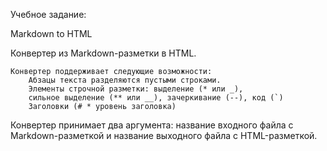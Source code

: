 Учебное задание:

Markdown to HTML

Конвертер из Markdown-разметки в HTML.
    
    Конвертер поддерживает следующие возможности:
        Абзацы текста разделяются пустыми строками.
        Элементы строчной разметки: выделение (* или _), 
        сильное выделение (** или __), зачеркивание (--), код (`)
        Заголовки (# * уровень заголовка) 

Конвертер принимает два аргумента: название входного файла с Markdown-разметкой и название выходного файла c HTML-разметкой. 
    